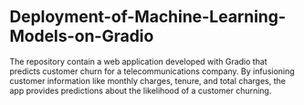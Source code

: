 # Deployment-of-Machine-Learning-Models-on-Gradio
The repository contain a web application developed with Gradio that predicts customer churn for a telecommunications company. By infusioning customer information like  monthly charges, tenure, and total charges, the app provides predictions about the likelihood of a customer churning.
